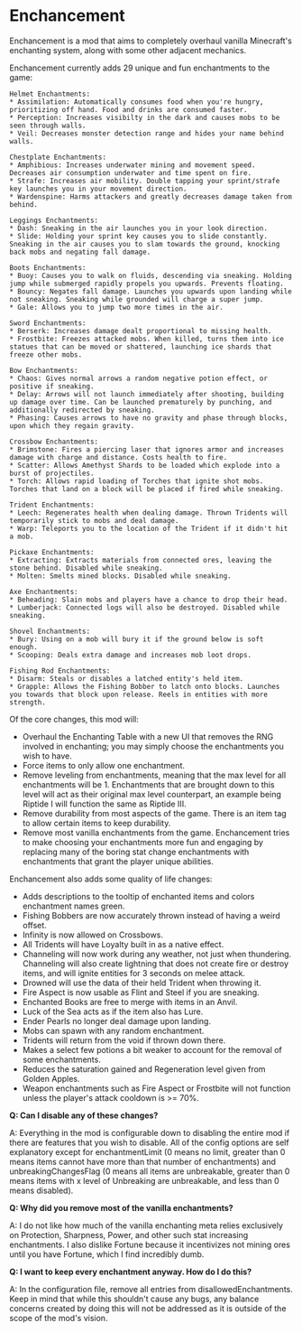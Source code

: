# Enchancement
Enchancement is a mod that aims to completely overhaul vanilla Minecraft's enchanting system, along with some other adjacent mechanics.

Enchancement currently adds 29 unique and fun enchantments to the game:

```
Helmet Enchantments:
* Assimilation: Automatically consumes food when you're hungry, prioritizing off hand. Food and drinks are consumed faster.
* Perception: Increases visibilty in the dark and causes mobs to be seen through walls.
* Veil: Decreases monster detection range and hides your name behind walls.

Chestplate Enchantments:
* Amphibious: Increases underwater mining and movement speed. Decreases air consumption underwater and time spent on fire.
* Strafe: Increases air mobility. Double tapping your sprint/strafe key launches you in your movement direction.
* Wardenspine: Harms attackers and greatly decreases damage taken from behind.

Leggings Enchantments:
* Dash: Sneaking in the air launches you in your look direction.
* Slide: Holding your sprint key causes you to slide constantly. Sneaking in the air causes you to slam towards the ground, knocking back mobs and negating fall damage.

Boots Enchantments:
* Buoy: Causes you to walk on fluids, descending via sneaking. Holding jump while submerged rapidly propels you upwards. Prevents floating.
* Bouncy: Negates fall damage. Launches you upwards upon landing while not sneaking. Sneaking while grounded will charge a super jump.
* Gale: Allows you to jump two more times in the air.

Sword Enchantments:
* Berserk: Increases damage dealt proportional to missing health.
* Frostbite: Freezes attacked mobs. When killed, turns them into ice statues that can be moved or shattered, launching ice shards that freeze other mobs.

Bow Enchantments:
* Chaos: Gives normal arrows a random negative potion effect, or positive if sneaking.
* Delay: Arrows will not launch immediately after shooting, building up damage over time. Can be launched prematurely by punching, and additionally redirected by sneaking.
* Phasing: Causes arrows to have no gravity and phase through blocks, upon which they regain gravity.

Crossbow Enchantments:
* Brimstone: Fires a piercing laser that ignores armor and increases damage with charge and distance. Costs health to fire.
* Scatter: Allows Amethyst Shards to be loaded which explode into a burst of projectiles.
* Torch: Allows rapid loading of Torches that ignite shot mobs. Torches that land on a block will be placed if fired while sneaking.

Trident Enchantments:
* Leech: Regenerates health when dealing damage. Thrown Tridents will temporarily stick to mobs and deal damage.
* Warp: Teleports you to the location of the Trident if it didn't hit a mob.

Pickaxe Enchantments:
* Extracting: Extracts materials from connected ores, leaving the stone behind. Disabled while sneaking.
* Molten: Smelts mined blocks. Disabled while sneaking.

Axe Enchantments:
* Beheading: Slain mobs and players have a chance to drop their head.
* Lumberjack: Connected logs will also be destroyed. Disabled while sneaking.

Shovel Enchantments:
* Bury: Using on a mob will bury it if the ground below is soft enough.
* Scooping: Deals extra damage and increases mob loot drops.

Fishing Rod Enchantments:
* Disarm: Steals or disables a latched entity's held item.
* Grapple: Allows the Fishing Bobber to latch onto blocks. Launches you towards that block upon release. Reels in entities with more strength.
```

Of the core changes, this mod will:
* Overhaul the Enchanting Table with a new UI that removes the RNG involved in enchanting; you may simply choose the enchantments you wish to have.
* Force items to only allow one enchantment.
* Remove leveling from enchantments, meaning that the max level for all enchantments will be 1. Enchantments that are brought down to this level will act as their original max level counterpart, an example being Riptide I will function the same as Riptide III.
* Remove durability from most aspects of the game. There is an item tag to allow certain items to keep durability.
* Remove most vanilla enchantments from the game. Enchancement tries to make choosing your enchantments more fun and engaging by replacing many of the boring stat change enchantments with enchantments that grant the player unique abilities.

Enchancement also adds some quality of life changes:
* Adds descriptions to the tooltip of enchanted items and colors enchantment names green.
* Fishing Bobbers are now accurately thrown instead of having a weird offset.
* Infinity is now allowed on Crossbows.
* All Tridents will have Loyalty built in as a native effect.
* Channeling will now work during any weather, not just when thundering. Channeling will also create lightning that does not create fire or destroy items, and will ignite entities for 3 seconds on melee attack.
* Drowned will use the data of their held Trident when throwing it.
* Fire Aspect is now usable as Flint and Steel if you are sneaking.
* Enchanted Books are free to merge with items in an Anvil.
* Luck of the Sea acts as if the item also has Lure.
* Ender Pearls no longer deal damage upon landing.
* Mobs can spawn with any random enchantment.
* Tridents will return from the void if thrown down there.
* Makes a select few potions a bit weaker to account for the removal of some enchantments.
* Reduces the saturation gained and Regeneration level given from Golden Apples.
* Weapon enchantments such as Fire Aspect or Frostbite will not function unless the player's attack cooldown is >= 70%.

**Q: Can I disable any of these changes?**

A: Everything in the mod is configurable down to disabling the entire mod if there are features that you wish to disable. All of the config options are self explanatory except for enchantmentLimit (0 means no limit, greater than 0 means items cannot have more than that number of enchantments) and unbreakingChangesFlag (0 means all items are unbreakable, greater than 0 means items with x level of Unbreaking are unbreakable, and less than 0 means disabled).

**Q: Why did you remove most of the vanilla enchantments?**

A: I do not like how much of the vanilla enchanting meta relies exclusively on Protection, Sharpness, Power, and other such stat increasing enchantments. I also dislike Fortune because it incentivizes not mining ores until you have Fortune, which I find incredibly dumb.

**Q: I want to keep every enchantment anyway. How do I do this?**

A: In the configuration file, remove all entries from disallowedEnchantments. Keep in mind that while this shouldn't cause any bugs, any balance concerns created by doing this will not be addressed as it is outside of the scope of the mod's vision.

